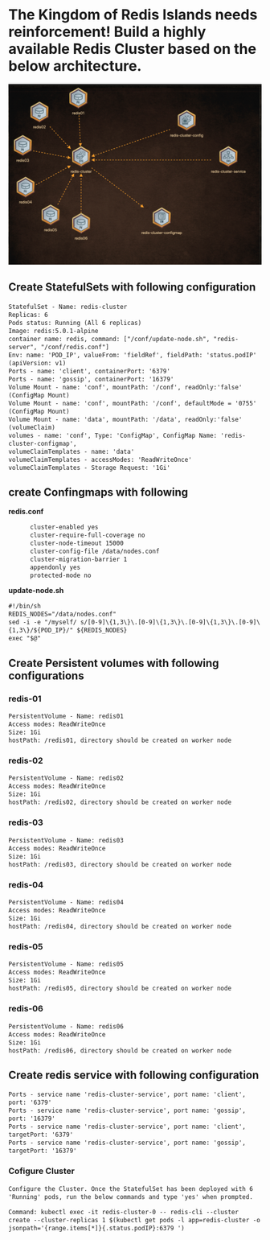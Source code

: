 # The Kingdom of Redis Islands needs reinforcement! Build a highly available Redis Cluster based on the below architecture.

![Architecture](Architecture.png)

## Create StatefulSets with following configuration
```
StatefulSet - Name: redis-cluster
Replicas: 6
Pods status: Running (All 6 replicas)
Image: redis:5.0.1-alpine
container name: redis, command: ["/conf/update-node.sh", "redis-server", "/conf/redis.conf"]
Env: name: 'POD_IP', valueFrom: 'fieldRef', fieldPath: 'status.podIP' (apiVersion: v1)
Ports - name: 'client', containerPort: '6379'
Ports - name: 'gossip', containerPort: '16379'
Volume Mount - name: 'conf', mountPath: '/conf', readOnly:'false' (ConfigMap Mount)
Volume Mount - name: 'conf', mountPath: '/conf', defaultMode = '0755' (ConfigMap Mount)
Volume Mount - name: 'data', mountPath: '/data', readOnly:'false' (volumeClaim)
volumes - name: 'conf', Type: 'ConfigMap', ConfigMap Name: 'redis-cluster-configmap',
volumeClaimTemplates - name: 'data'
volumeClaimTemplates - accessModes: 'ReadWriteOnce'
volumeClaimTemplates - Storage Request: '1Gi'
```

## create Confingmaps with following
__redis.conf__
```
      cluster-enabled yes
      cluster-require-full-coverage no
      cluster-node-timeout 15000
      cluster-config-file /data/nodes.conf
      cluster-migration-barrier 1
      appendonly yes
      protected-mode no
```
__update-node.sh__
```
#!/bin/sh
REDIS_NODES="/data/nodes.conf"
sed -i -e "/myself/ s/[0-9]\{1,3\}\.[0-9]\{1,3\}\.[0-9]\{1,3\}\.[0-9]\{1,3\}/${POD_IP}/" ${REDIS_NODES}
exec "$@"
```
## Create Persistent volumes with following configurations
### redis-01
```
PersistentVolume - Name: redis01
Access modes: ReadWriteOnce
Size: 1Gi
hostPath: /redis01, directory should be created on worker node
```
### redis-02
```
PersistentVolume - Name: redis02
Access modes: ReadWriteOnce
Size: 1Gi
hostPath: /redis02, directory should be created on worker node
```
### redis-03
```
PersistentVolume - Name: redis03
Access modes: ReadWriteOnce
Size: 1Gi
hostPath: /redis03, directory should be created on worker node
```
### redis-04
```
PersistentVolume - Name: redis04
Access modes: ReadWriteOnce
Size: 1Gi
hostPath: /redis04, directory should be created on worker node
```
### redis-05
```
PersistentVolume - Name: redis05
Access modes: ReadWriteOnce
Size: 1Gi
hostPath: /redis05, directory should be created on worker node
```

### redis-06
```
PersistentVolume - Name: redis06
Access modes: ReadWriteOnce
Size: 1Gi
hostPath: /redis06, directory should be created on worker node
```

## Create redis service with following configuration
```
Ports - service name 'redis-cluster-service', port name: 'client', port: '6379'
Ports - service name 'redis-cluster-service', port name: 'gossip', port: '16379'
Ports - service name 'redis-cluster-service', port name: 'client', targetPort: '6379'
Ports - service name 'redis-cluster-service', port name: 'gossip', targetPort: '16379'
```

### Cofigure Cluster 
```
Configure the Cluster. Once the StatefulSet has been deployed with 6 'Running' pods, run the below commands and type 'yes' when prompted.
```
```
Command: kubectl exec -it redis-cluster-0 -- redis-cli --cluster create --cluster-replicas 1 $(kubectl get pods -l app=redis-cluster -o jsonpath='{range.items[*]}{.status.podIP}:6379 ')
```
